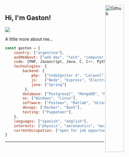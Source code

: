 <img width="35%" align="right" alt="Github" src="https://user-images.githubusercontent.com/48678280/88862734-4903af80-d201-11ea-968b-9c939d88a37c.gif" />

## Hi, I'm Gaston!

<!--[![](https://img.shields.io/badge/LinkedIn-Gaston-blue)]()-->
[![](https://img.shields.io/badge/Gmail-gasgallardo97@gmail.com-red)](mailto:gasgallardo97@gmail.com)

A little more about me...  

```javascript
const gaston = {
    country: ["argentina"],
    askMeAbout: ["web dev", "tech", "computer networking"],
    code: [PHP, Javascript, Java, C, C++, Python],
    technologies: {
        backend: {
            php:  ["CodeIgniter 4", "Laravel"],
            js:   ["Node", "Express", "Electron"],
            java: ["Spring"]
         },
        database: ["Postgresql", "MongoDB", "MySQL"],
        os: ["Windows", "Linux"],
        software: ["Postman", "Matlab", "Octave"],
        devops: ["Docker", "Bash"],
        testing: ["Puppeteer"],
    },
    languages: ["spanish", "english"],
    interests: ["physics", "aeronautics", "music"],
    currentOccupation: ["open for job opportunities"]
}
```
---
